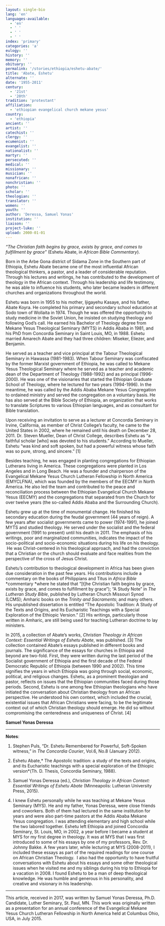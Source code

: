 ```yaml
---
layout: single-bio
lang: 'en'
languages-available:
  - 'en'
  - ' '
  - ' '
  - ' '
index: 'primary'
categories: 'a'
eulogy: ''
history: ''
memory: ''
obituary: ''
permalink: '/stories/ethiopia/eshetu-abate/'
title: 'Abate, Eshetu'
alternate: ''
date: '1955-2011'
century:
  - '21st'
  - '20th'
tradition: 'protestant'
affiliation:
  - 'ethiopian evangelical church mekane yesus'
country:
  - 'ethiopia'
ancient: ''
artist: ''
catechist: ''
clergy: ''
ecumenist: ''
evangelist: ''
nationalist: ''
martyr: ''
persecuted: ''
medical: ''
missionary: ''
musician: ''
nonafrican: ''
nonchristian: ''
photo: ''
scholar: ''
theologian: ''
translator: ''
women: ''
youth: ''
author: 'Deressa, Samuel Yonas'
institution: ''
liaison: ''
project-luke: ''
upload: 2000-01-01
---
```



*&ldquo;The  Christian faith begins by grace, exists by grace, and comes to fulfillment by  grace&rdquo;* (Eshetu Abate, in *African Bible  Commentary*).

Born  in the Arbe Gona district of Sidama Zone in the Southern part of  Ethiopia, Eshetu Abate became one of the most influential African theological  thinkers, a pastor, and a leader of considerable reputation. Through his  lectures and writings, he has contributed to the development of theology in the  African context. Through his leadership and life testimony, he was able to  influence his students, who later became leaders in different churches and  organizations throughout the world.

Eshetu  was born in 1955 to his mother, Ijigayehu Kasaye, and his father, Abate Koyra.  He completed his primary and secondary school education at Sodo town of Wollaita in  1974. Though he was offered the opportunity to study medicine in the Soviet  Union, he insisted on studying theology and following God&rsquo;s call. He earned his  Bachelor of Theology degree from Mekane Yesus Theological Seminary (MYTS) in  Addis Ababa in 1981, and his PhD from Concordia Seminary in Saint Louis, MO, in  1988. Eshetu married Amarech Abate and they had three children: Miseker,  Eliezer, and Benjamin.

He  served as a teacher and vice principal at the Tabour Theological Seminary in  Hawassa (1981-1983). When Tabour Seminary was confiscated by the former Marxist  government of Ethiopia, he was called to Mekane Yesus Theological Seminary  where he served as a teacher and academic dean of the Department of Theology  (1988-1992) and as principal (1996-2000). He was one of the visionaries that  started the Ethiopian Graduate School of Theology, where he lectured for two  years (1994-1996). In the meantime, he was called by the Addis Ababa Mekane  Yesus Congregation to ordained ministry and served the congregation on a voluntary  basis. He has also served at the Bible Society of Ethiopia, an organization  that works to translate Scriptures to various Ethiopian languages, and as  consultant for Bible translation.

Upon  receiving an invitation to serve as a lecturer at Concordia Seminary in Irvine,  California, as member of Christ College&rsquo;s faculty, he came to the United States  in 2002, where he remained until his death on December 28, 2011. Dr. Steven  Mueller, Dean of Christ College, describes Eshetu as &ldquo;a faithful scholar [who]  was devoted to his students.&rdquo; According to Mueller, Eshetu &ldquo;was kind and soft  spoken, but had a powerful witness whose faith was so pure, strong, and  sincere.&rdquo; [1]

Besides  teaching, he was engaged in planting congregations for Ethiopian Lutherans  living in America. These congregations were planted in Los Angeles and in Long  Beach. He was a founder and chairperson of the Evangelical Mekane Yesus Church  Lutheran Fellowship in North America (EMYCLFNA), which was founded by the  members of the EECMY in North America. He also led the team and contributed to  the peace and reconciliation process between the Ethiopian Evangelical Church  Mekane Yesus (EECMY) and the congregations that separated from the Church for  over twelve years (the so-called Addis Ababa and the Surrounding Church).

Eshetu  grew up at the time of monumental change. He finished his secondary education during  the feudal government (44 years of reign). A few years after socialist  governments came to power (1974-1991), he joined MYTS and studied theology. He  served under the socialist and the federal government (1991 to present) until  his death in 2011. The emphasis of his writings, poor and marginalized communities,  indicates the impact of the socio-political and socio-economic situations  during his life on his theology.  He was  Christ-centered in his theological approach, and had the conviction that a  Christian or the church should evaluate and face realities from the perspective  of the cross of Jesus Christ.

Eshetu&rsquo;s  contribution to theological development in Africa has been given due  consideration in the past few years. His contributions include a commentary on  the books of Philippians and Titus in *Africa* *Bible* *commentary *where he stated that &ldquo;[t]he Christian faith begins by  grace, exists by grace, and comes to fulfillment by grace&rdquo;); &ldquo;A Study Note&rdquo; in *The Lutheran Study Bible*, published by Lutheran Church  Missouri Synod (LCMS); Amharic books on the *Trinity  and Sacraments*; and many others. His unpublished dissertation is entitled &ldquo;The  Apostolic Tradition: A Study of the Texts and Origins, and Its Eucharistic Teachings  with a Special Exploration of the Ethiopic Version.&rdquo; [2] His writings,  particularly those written in Amharic, are still being used for teaching  Lutheran doctrine to lay ministers.

In  2015, a collection of Abate&rsquo;s works, *Christian  Theology in African Context: Essential Writings of Eshetu Abate*, was  published. [3] The collection contained Abate&rsquo;s essays published in different  books and journals. The significance of the essays for churches in Ethiopia and  beyond are two-fold. First, they were written during the last period of the Socialist  government of Ethiopia and the first decade of the Federal Democratic Republic  of Ethiopia (between 1990 and 2002). This time signifies the years in which  Ethiopia was going through social, economic, political, and religious changes.  Eshetu, as a prominent theologian and pastor, reflects on issues that the  Ethiopian communities faced during those periods. Second, Eshetu is one among  few Ethiopian theologians who have initiated the conversation about Christian  theology from an African perspective. He understood his own context, which  included the crucial, existential issues that African Christians were facing, to  be the legitimate context out of which Christian theology should emerge. He did  so without compromising the centeredness and uniqueness of Christ. [4]

**Samuel  Yonas Deressa**

---

**Notes**:

1.  Stephen Puls, &ldquo;Dr. Eshetu Remembered for Powerful, Soft-Spoken witness,&rdquo; in *The Concordia Courier*, Vol.6, No.8  (January 2012).

2. Eshetu  Abate,* The Apostolic tradition: a study of the texts and origins, and its  Eucharistic teachings with a special exploration of the Ethiopic version*(Th. D. Thesis,  Concordia Seminary, 1988).

3. Samuel Yonas Deressa (ed.), *Christian Theology in African Context: Essential  Writings of Eshetu* *Abate* (Minneapolis: Lutheran University Press,  2015).

4. I  knew Eshetu personally while he was teaching at Mekane Yesus Seminary (MYS). He  and my father, Yonas Deressa, were close friends and coworkers. Both of them  had lectured in the same institution for years and were also part-time pastors  at the Addis Ababa Mekane Yesus congregation. I was attending elementary and  high school while the two labored together. Eshetu left Ethiopia and joined  Concordia Seminary, St. Louis, MO, in 2002, a year before I became a student at  MYS for my first degree in theology. It was at MYS that I was first introduced  to some of his essays by one of my professors, Rev. Dr. Johnny Bakke. A few  years later, while lecturing at MYS (2008-2011), I included these essays as  part of the required readings for one course on African Christian Theology.  I also had the opportunity to have fruitful  conversations with Eshetu about his essays and some other theological issues  when he visited me and my siblings during his trip to Ethiopia for a vacation  in 2008. I found Eshetu to be a man of deep theological knowledge. He was  humble and generous in his personality, and creative and visionary in his  leadership.

---

This  article, received in 2017, was written by Samuel Yonas Deressa, Ph.D. Candidate,  Luther Seminary, St. Paul, MN. This work was originally written as a presentation  for an annual conference of the Evangelical Mekane Yesus Church Lutheran  Fellowship in North America held at Columbus Ohio, USA, in July 2015.